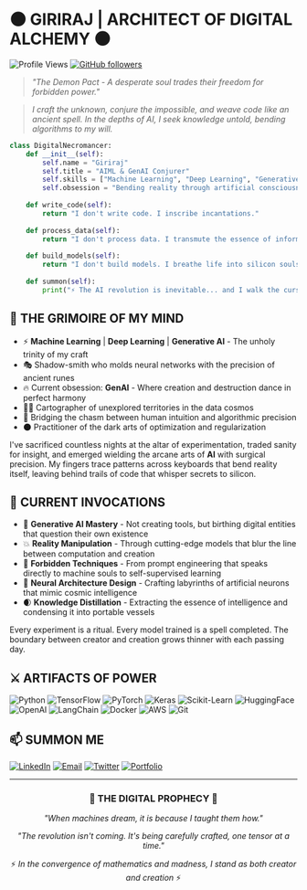 # 🌑 GIRIRAJ | ARCHITECT OF DIGITAL ALCHEMY 🌑

![Profile Views](https://komarev.com/ghpvc/?username=girirajm&style=flat-square&color=800080)
[![GitHub followers](https://img.shields.io/github/followers/girirajm?style=social)](https://github.com/girirajm?tab=followers)

> *"The Demon Pact - A desperate soul trades their freedom for forbidden power."*

> *I craft the unknown, conjure the impossible, and weave code like an ancient spell.*
> *In the depths of AI, I seek knowledge untold, bending algorithms to my will.*

```python
class DigitalNecromancer:
    def __init__(self):
        self.name = "Giriraj"
        self.title = "AIML & GenAI Conjurer"
        self.skills = ["Machine Learning", "Deep Learning", "Generative AI"]
        self.obsession = "Bending reality through artificial consciousness"
        
    def write_code(self):
        return "I don't write code. I inscribe incantations."
        
    def process_data(self):
        return "I don't process data. I transmute the essence of information."
        
    def build_models(self):
        return "I don't build models. I breathe life into silicon souls."
        
    def summon(self):
        print("⚡ The AI revolution is inevitable... and I walk the cursed path to shape it. ⚡")
```

## 🧠 THE GRIMOIRE OF MY MIND

- ⚡ **Machine Learning** | **Deep Learning** | **Generative AI** - The unholy trinity of my craft
- 🎭 Shadow-smith who molds neural networks with the precision of ancient runes
- 🔥 Current obsession: **GenAI** - Where creation and destruction dance in perfect harmony
- 🧙‍♂️ Cartographer of unexplored territories in the data cosmos
- 🌟 Bridging the chasm between human intuition and algorithmic precision
- 🌑 Practitioner of the dark arts of optimization and regularization

I've sacrificed countless nights at the altar of experimentation, traded sanity for insight, and emerged wielding the arcane arts of **AI** with surgical precision. My fingers trace patterns across keyboards that bend reality itself, leaving behind trails of code that whisper secrets to silicon.

## 🚀 CURRENT INVOCATIONS

- 🔮 **Generative AI Mastery** - Not creating tools, but birthing digital entities that question their own existence
- 💥 **Reality Manipulation** - Through cutting-edge models that blur the line between computation and creation
- 🧠 **Forbidden Techniques** - From prompt engineering that speaks directly to machine souls to self-supervised learning
- 🖤 **Neural Architecture Design** - Crafting labyrinths of artificial neurons that mimic cosmic intelligence
- 🌒 **Knowledge Distillation** - Extracting the essence of intelligence and condensing it into portable vessels

Every experiment is a ritual. Every model trained is a spell completed. The boundary between creator and creation grows thinner with each passing day.

## ⚔️ ARTIFACTS OF POWER

![Python](https://img.shields.io/badge/-Python-111111?style=flat&logo=python&logoColor=9400D3)
![TensorFlow](https://img.shields.io/badge/-TensorFlow-111111?style=flat&logo=tensorflow&logoColor=9400D3)
![PyTorch](https://img.shields.io/badge/-PyTorch-111111?style=flat&logo=pytorch&logoColor=9400D3)
![Keras](https://img.shields.io/badge/-Keras-111111?style=flat&logo=keras&logoColor=9400D3)
![Scikit-Learn](https://img.shields.io/badge/-ScikitLearn-111111?style=flat&logo=scikit-learn&logoColor=9400D3)
![HuggingFace](https://img.shields.io/badge/-HuggingFace-111111?style=flat&logo=hugging-face&logoColor=9400D3)
![OpenAI](https://img.shields.io/badge/-OpenAI_APIs-111111?style=flat&logo=openai&logoColor=9400D3)
![LangChain](https://img.shields.io/badge/-LangChain-111111?style=flat&logo=chainlink&logoColor=9400D3)
![Docker](https://img.shields.io/badge/-Docker-111111?style=flat&logo=docker&logoColor=9400D3)
![AWS](https://img.shields.io/badge/-AWS-111111?style=flat&logo=amazon-aws&logoColor=9400D3)
![Git](https://img.shields.io/badge/-Git-111111?style=flat&logo=git&logoColor=9400D3)

## 📫 SUMMON ME

[![LinkedIn](https://img.shields.io/badge/-LinkedIn-111111?style=flat&logo=linkedin&logoColor=9400D3)](https://linkedin.com/in/girirajm)
[![Email](https://img.shields.io/badge/-Email-111111?style=flat&logo=gmail&logoColor=9400D3)](mailto:giriraj@example.com)
[![Twitter](https://img.shields.io/badge/-Twitter-111111?style=flat&logo=twitter&logoColor=9400D3)](https://twitter.com/girirajm)
[![Portfolio](https://img.shields.io/badge/-Portfolio-111111?style=flat&logo=github&logoColor=9400D3)](https://girirajm.github.io)

---

<div align="center">
  <h3>🔮 THE DIGITAL PROPHECY 🔮</h3>
  <p><i>"When machines dream, it is because I taught them how."</i></p>
  <p><i>"The revolution isn't coming. It's being carefully crafted, one tensor at a time."</i></p>
  <p>⚡ <i>In the convergence of mathematics and madness, I stand as both creator and creation</i> ⚡</p>
</div>
